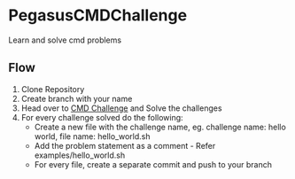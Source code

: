 # PegasusCMDChallenge

Learn and solve cmd problems

## Flow

1. Clone Repository
2. Create branch with your name
3. Head over to [CMD Challenge](https://cmdchallenge.com/) and Solve the challenges
4. For every challenge solved do the following:
   - Create a new file with the challenge name, eg. challenge name: hello world, file name: hello_world.sh
   - Add the problem statement as a comment - Refer examples/hello_world.sh
   - For every file, create a separate commit and push to your branch


